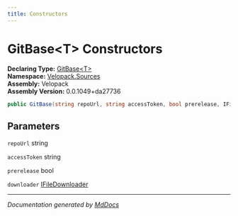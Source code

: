 ```yaml
---
title: Constructors
---
```

<!--  
  <auto-generated>   
    The contents of this file were generated by a tool.  
    Changes to this file may be list if the file is regenerated  
  </auto-generated>   
-->

# GitBase\<T\> Constructors

**Declaring Type:** [GitBase\<T\>](../index.md)  
**Namespace:** [Velopack.Sources](../../index.md)  
**Assembly:** Velopack  
**Assembly Version:** 0.0.1049+da27736

```csharp
public GitBase(string repoUrl, string accessToken, bool prerelease, IFileDownloader downloader = null);
```

## Parameters

`repoUrl`  string

`accessToken`  string

`prerelease`  bool

`downloader`  [IFileDownloader](../../IFileDownloader/index.md)

___

*Documentation generated by [MdDocs](https://github.com/ap0llo/mddocs)*

